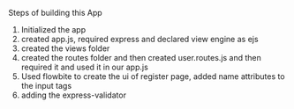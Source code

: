 Steps of building this App

1) Initialized the app
2) created app.js, required express and declared view engine as ejs
3) created the views folder
4) created the routes folder and then created user.routes.js and then required it and used it in our app.js
5) Used flowbite to create the ui of register page, added name attributes to the input tags
6) adding the express-validator